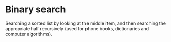 # Binary search

Searching a sorted list by looking at the middle item, and then searching the appropriate half recursively (used for phone books, dictionaries and computer algorithms).